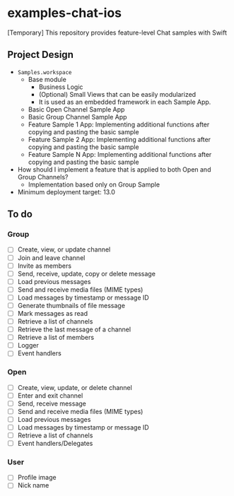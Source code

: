 # examples-chat-ios
[Temporary] This repository provides feature-level Chat samples with Swift

## Project Design
- `Samples.workspace`
    - Base module
        - Business Logic
        - (Optional) Small Views that can be easily modularized
        - It is used as an embedded framework in each Sample App.
    - Basic Open Channel Sample App
    - Basic Group Channel Sample App
    - Feature Sample 1 App: Implementing additional functions after copying and pasting the basic sample
    - Feature Sample 2 App: Implementing additional functions after copying and pasting the basic sample
    - Feature Sample N App: Implementing additional functions after copying and pasting the basic sample
- How should I implement a feature that is applied to both Open and Group Channels?
    - Implementation based only on Group Sample
- Minimum deployment target: 13.0

## To do

### Group
- [ ] Create, view, or update channel
- [ ] Join and leave channel
- [ ] Invite as members
- [ ] Send, receive, update, copy or delete message
- [ ] Load previous messages
- [ ] Send and receive media files (MIME types)
- [ ] Load messages by timestamp or message ID
- [ ] Generate thumbnails of file message
- [ ] Mark messages as read
- [ ] Retrieve a list of channels
- [ ] Retrieve the last message of a channel
- [ ] Retrieve a list of members
- [ ] Logger
- [ ] Event handlers

### Open
- [ ] Create, view, update, or delete channel
- [ ] Enter and exit channel
- [ ] Send, receive message
- [ ] Send and receive media files (MIME types)
- [ ] Load previous messages
- [ ] Load messages by timestamp or message ID
- [ ] Retrieve a list of channels
- [ ] Event handlers/Delegates

### User
- [ ] Profile image
- [ ] Nick name
